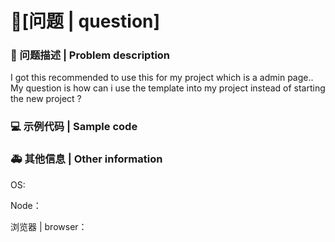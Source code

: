 # 🧐[问题 | question]

### 🧐 问题描述 | Problem description

<!--
详细地描述问题，让大家都能理解
Describe the problem in detail so that everyone can understand it
-->

I got this recommended to use this for my project which is a admin page.. My question is how can i use the template into my project instead of starting the new project ?

### 💻 示例代码 | Sample code

<!--
一个最小可重现的代码，让开发者可以快速的定位问题
A minimal reproducible code that allows developers to quickly locate problems
-->

### 🚑 其他信息 | Other information

<!--
如截图等其他信息可以贴在这里
Other information such as screenshots can be posted here
-->

OS:

Node：

浏览器 | browser：
